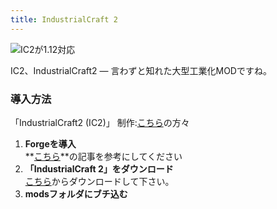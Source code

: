 ```yaml
---
title: IndustrialCraft 2
---
```


![IC2が1.12対応](https://cdn-ak.f.st-hatena.com/images/fotolife/s/sasigume/20210208/20210208105716.png)

IC2、IndustrialCraft2 ― 言わずと知れた大型工業化MODですね。

### 導入方法

「IndustrialCraft2 (IC2)」 制作:[こちら](http://wiki.industrial-craft.net/index.php?title=Credits)の方々

1.  **Forgeを導入**  
    **[こちら](../howto/install-forge)**の記事を参考にしてください
2.  **「IndustrialCraft 2」をダウンロード**  
    [こちら](https://minecraft.curseforge.com/projects/industrial-craft/files "IC2のダウンロード")からダウンロードして下さい。
3.  **modsフォルダにブチ込む**
